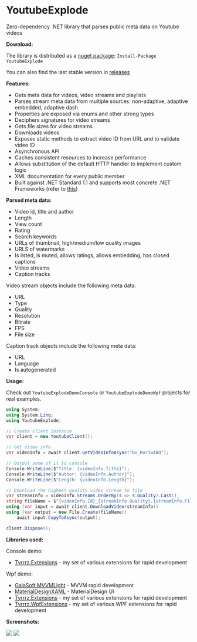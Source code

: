 YoutubeExplode
===================


Zero-dependency .NET library that parses public meta data on Youtube videos


**Download:**

The library is distributed as a [nuget package](https://www.nuget.org/packages/YoutubeExplode): `Install-Package YoutubeExplode`

You can also find the last stable version in [releases](https://github.com/Tyrrrz/YoutubeExplode/releases)

**Features:**

- Gets meta data for videos, video streams and playlists
- Parses stream meta data from multiple sources: non-adaptive, adaptive embedded, adaptive dash
- Properties are exposed via enums and other strong types
- Deciphers signatures for video streams
- Gets file sizes for video streams
- Downloads videos
- Exposes static methods to extract video ID from URL and to validate video ID
- Asynchronous API
- Caches consistent resources to increase performance
- Allows substitution of the default HTTP handler to implement custom logic
- XML documentation for every public member
- Built against .NET Standard 1.1 and supports most concrete .NET Frameworks (refer to [this](https://github.com/dotnet/standard/blob/master/docs/versions.md))

**Parsed meta data:**

- Video id, title and author
- Length
- View count
- Rating
- Search keywords
- URLs of thumbnail, high/medium/low quality images
- URLS of watermarks
- Is listed, is muted, allows ratings, allows embedding, has closed captions
- Video streams
- Caption tracks

Video stream objects include the following meta data:

- URL
- Type
- Quality
- Resolution
- Bitrate
- FPS
- File size

Caption track objects include the following meta data:

- URL
- Language
- Is autogenerated

**Usage:**

Check out `YoutubeExplodeDemoConsole` or `YoutubeExplodeDemoWpf` projects for real examples.

```c#
using System;
using System.Linq;
using YoutubeExplode;

// Create client instance
var client = new YoutubeClient();

// Get video info
var videoInfo = await client.GetVideoInfoAsync("bx_KorIwABQ");

// Output some of it to console
Console.WriteLine($"Title: {videoInfo.Title}");
Console.WriteLine($"Author: {videoInfo.Author}");
Console.WriteLine($"Length: {videoInfo.Length}");

// Download the highest quality video stream to file
var streamInfo = videoInfo.Streams.OrderBy(s => s.Quality).Last();
string fileName = $"{videoInfo.Id}_{streamInfo.Quality}.{streamInfo.FileExtension}";
using (var input = await client.DownloadVideo(streamInfo))
using (var output = new File.Create(fileName))
    await input.CopyToAsync(output);

client.Dispose();

```

**Libraries used:**

Console demo:

- [Tyrrrz.Extensions](https://github.com/Tyrrrz/Extensions) - my set of various extensions for rapid development

Wpf demo:

- [GalaSoft.MVVMLight](http://www.mvvmlight.net) - MVVM rapid development
- [MaterialDesignXAML](https://github.com/ButchersBoy/MaterialDesignInXamlToolkit) - MaterialDesign UI
- [Tyrrrz.Extensions](https://github.com/Tyrrrz/Extensions) - my set of various extensions for rapid development
- [Tyrrrz.WpfExtensions](https://github.com/Tyrrrz/WpfExtensions) - my set of various WPF extensions for rapid development
 
**Screenshots:**

![](http://www.tyrrrz.me/projects/images/ytexplode_1.png)
![](http://www.tyrrrz.me/projects/images/ytexplode_2.png)
